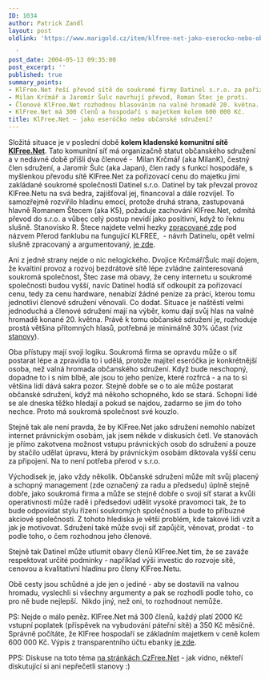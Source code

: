 ```yaml
---
ID: 1034
author: Patrick Zandl
layout: post
oldlink: 'https://www.marigold.cz/item/klfree-net-jako-eserocko-nebo-obcanske-sdruzeni

  '
post_date: 2004-05-13 09:35:00
post_excerpt: ''
published: true
summary_points:
- KlFree.Net řeší převod sítě do soukromé firmy Datinel s.r.o. za pořizovací cenu.
- Milan Krčmář a Jaromír Šulc navrhují převod, Roman Štec je proti.
- Členové KlFree.Net rozhodnou hlasováním na valné hromadě 20. května.
- KlFree.Net má 300 členů a hospodaří s majetkem kolem 600 000 Kč.
title: KlFree.Net – jako eseróčko nebo občanské sdružení?
---
```


<p>
Složitá situace je v poslední době <STRONG>kolem kladenské komunitní sítě </STRONG><A href="http://www.klfree.net/" target=_blank><STRONG>KlFree.Net</STRONG></A>. Tato komunitní síť má organizačně statut občanského sdružení a v nedávné době přišli dva členové -&#160; Milan Krčmář (aka MilanK), čestný člen sdružení, a Jaromír Šulc (aka Japan), člen rady s funkcí hospodáře, s myšlenkou&#160;převodu sítě KlFree.Net za pořizovací cenu do majetku jimi zakládané soukromé společnosti Datinel s.r.o. Datinel by tak převzal provoz KlFree.Netu na svá bedra, zajišťoval jej, financoval a dále rozvíjel. To samozřejmě rozvířilo hladinu emocí, protože druhá strana, zastupovaná hlavně Romanem Štecem (aka K5), požaduje zachování KlFree.Net, odmítá převod do s.r.o. a vůbec celý postup nevidí jako positivní, když to řeknu slušně. Stanovisko R. Štece najdete velmi hezky <A href="http://www.klfree.net/view.php?cisloclanku=2004051001" target=_blank>zpracované zde</A> pod názvem Přerod fanklubu na fungující KLFREE,&#160; - návrh Datinelu, opět velmi slušně zpracovaný a argumentovaný, <A href="http://www.klfree.net/view.php?cisloclanku=2004050205" target=_blank>je zde</A>. </p>

<p>
Ani z jedné strany nejde o nic nelogického. Dvojice Krčmář/Šulc mají dojem, že kvaltiní provoz a rozvoj bezdrátové sítě lépe zvládne zainteresovaná soukromá společnost, Štec zase má obavy, že ceny internetu u soukromé společnosti budou vyšší, navíc Datinel hodlá síť odkoupit za pořizovací cenu, tedy za cenu hardware, nenabízí žádné peníze za práci, kterou tomu jednotliví členové sdružení věnovali. Co dodat. Situace je naštěstí velmi jednoduchá a členové sdružení mají na výběr, komu dají svůj hlas na valné hromadě konané 20. května. Právě k tomu občanské sdružení je, rozhoduje prostá většina přítomných hlasů, potřebná je minimálně 30% účast (viz <A href="http://www.klfree.net/view.php?cisloclanku=2003070403" target=_blank>stanovy</A>).</p>

<p>
Oba přístupy mají svoji logiku. Soukromá firma se opravdu může o síť postarat lépe a zpravidla to i udělá, protože majitel eseróčka je konkrétnější osoba, než valná hromada občanského sdružení. Když bude neschopný, dopadne to i s ním blbě, ale jsou to jeho peníze, které rozfrcá - a na to si většina lidí dává sakra pozor. Stejně dobře se o to ale může postarat občanské sdružení, když má někoho schopného, kdo se stará. Schopní lidé se ale dneska těžko hledají a pokud se najdou, zadarmo se jim do toho nechce. Proto má soukromá společnost své kouzlo. </p>

<p>
Stejně tak ale není pravda, že by KlFree.Net jako sdružení nemohlo nabízet internet právnickým osobám, jak jsem někde v diskusích četl. Ve stanovách je přímo zakotvena možnost vstupu právnických osob do sdružení a pouze by stačilo udělat úpravu, která by právnickým osobám diktovala vyšší cenu za připojení. Na to není potřeba přerod v s.r.o.</p>

<p>
Východisek je, jako vždy několik. Občanské sdružení může mít svůj placený a schopný management (zde označený za radu a předsedu) úplně stejně dobře, jako soukromá firma a může se stejně dobře o svoji síť starat a kvůli operativnosti může radě i předsedovi udělit vysoké pravomoci tak, že to bude odpovídat stylu řízení soukromých společností a bude to příbuzné akciové společnosti. Z tohoto hlediska je větší problém, kde takové lidi vzít a jak je motivovat. Sdružení také může svoji síť zapůjčit, věnovat, prodat - to podle toho, o čem rozhodnou jeho členové. </p>

<p>
Stejně tak Datinel může utlumit obavy členů KlFree.Net tím, že se zaváže respektovat určité podmínky - například výši investic do rozvoje sítě, cenovou a kvalitativní hladinu pro členy KlFree.Netu. </p>

<p>
Obě cesty jsou schůdné a jde jen o jediné - aby se dostavili na valnou hromadu, vyslechli si všechny argumenty a pak se rozhodli podle toho, co pro ně bude nejlepší.&#160; Nikdo jiný, než oni, to rozhodnout nemůže. </p>

<p>
PS: Nejde o málo peněz. KlFree.Net má 300 členů, každý platí 2000 Kč vstupní poplatek (příspěvek na vybudování páteřní sítě) a 350 Kč měsíčně. Správně počítáte, že KlFree hospodaří se základním majetkem v ceně kolem 600 000 Kč. Výpis z transparentního účtu ebanky <A href="http://www.ebanka.cz/tran_uct/1248335001.html" target=_blank>je zde</A>.</p>

<p>
PPS: Diskuse na toto téma <A href="http://www.czfree.net/forum/showthread.php?s=&amp;postid=89118" target=_blank>na stránkách CzFree.Net</A> - jak vidno, někteří diskutující si ani nepřečetli stanovy :)</p>